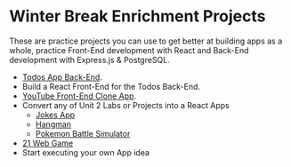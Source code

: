 # Winter Break Enrichment Projects

These are practice projects you can use to get better at building apps as a whole, practice Front-End development with React and Back-End development with Express.js & PostgreSQL.

* [Todos App Back-End](https://github.com/joinpursuit/Todo-Backend-Assignment).
* Build a React Front-End for the Todos Back-End.
* [YouTube Front-End Clone App](https://github.com/joinpursuit/Pursuit-Core-Web-React-Youtube).
* Convert any of Unit 2 Labs or Projects into a React Apps 
  * [Jokes App](https://github.com/joinpursuit/Pursuit-Core-Web-Promises-Fetch-Lab/blob/master/README.md)
  * [Hangman](https://github.com/joinpursuit/Pursuit-Core-Web-Hangman-Weekly-Assignment/blob/master/README.md)
  * [Pokemon Battle Simulator](https://github.com/joinpursuit/Pursuit-Core-Web-Loading-Data-from-Online-Assignment/blob/master/README.md)
* [21 Web Game](https://github.com/joinpursuit/21-web-game)
* Start executing your own App idea
